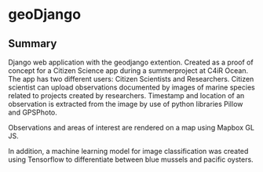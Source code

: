 # geoDjango

## Summary
Django web application with the geodjango extention. Created as a proof of concept for a Citizen Science app during a summerproject at C4iR Ocean.
The app has two different users: Citizen Scientists and Researchers.
Citizen scientist can upload observations documented by images of marine species related to projects created by researchers. 
Timestamp and location of an observation is extracted from the image by use of python libraries Pillow and GPSPhoto. 

Observations and areas of interest are rendered on a map using Mapbox GL JS.

In addition, a machine learning model for image classification was created using Tensorflow to differentiate between blue mussels and pacific oysters.
